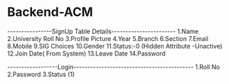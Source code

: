 # Backend-ACM
----------------SignUp Table Details-----------------------
1.Name
2.University Roll No
3.Profile Picture
4.Year
5.Branch
6.Section
7.Email
8.Mobile
9.SIG Choices
10.Gender
11.Status:-0 (Hidden Attribute -Unactive)
12.Join Date( From System)
13.Leave Date
14.Password

------------------Login-------------------------------------------
1.Roll No 
2.Password
3.Status (1)
